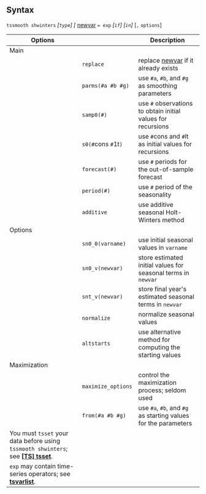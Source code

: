 ## Syntax

`tssmooth shwinters` _\[`type`\] \[_
[newvar](http://www.stata.com/help.cgi?newvar)
`= exp` _\[`if`\] \[`in`\]_ \[`,`
`options`\]

| Options                                                                                                                                                          |                       | Description                                                                                            |
|------------------------------------------------------------------------------------------------------------------------------------------------------------------|-----------------------|--------------------------------------------------------------------------------------------------------|
| Main                                                                                                                                                             |                       |                                                                                                        |
|                                                                                                                                                                  | `replace`             | replace [newvar](http://www.stata.com/help.cgi?newvar) if it already exists |
|                                                                                                                                                                  | `parms(#a #b #g)`     | use `#a`, `#b`, and `#g` as smoothing parameters                                                       |
|                                                                                                                                                                  | `samp0(#)`            | use `#` observations to obtain initial values for recursions                                           |
|                                                                                                                                                                  | `s0(#`cons `#`1t`)` | use `#`cons and `#`lt as initial values for recursions                                                 |
|                                                                                                                                                                  | `forecast(#)`         | use `#` periods for the out-of-sample forecast                                                         |
|                                                                                                                                                                  | `period(#)`           | use `#` period of the seasonality                                                                      |
|                                                                                                                                                                  | `additive`            | use additive seasonal Holt-Winters method                                                              |
| Options                                                                                                                                                          |                       |                                                                                                        |
|                                                                                                                                                                  | `sn0_0(varname)`      | use initial seasonal values in `varname`                                                               |
|                                                                                                                                                                  | `sn0_v(newvar)`       | store estimated initial values for seasonal terms in `newvar`                                          |
|                                                                                                                                                                  | `snt_v(newvar)`       | store final year's estimated seasonal terms in `newvar`                                                |
|                                                                                                                                                                  | `normalize`           | normalize seasonal values                                                                              |
|                                                                                                                                                                  | `altstarts`           | use alternative method for computing the starting values                                               |
| Maximization                                                                                                                                                     |                       |                                                                                                        |
|                                                                                                                                                                  | `maximize_options`    | control the maximization process; seldom used                                                          |
|                                                                                                                                                                  | `from(#a #b #g)`      | use `#a`, `#b`, and `#g` as starting values for the parameters                                         |
| You must `tsset` your data before using `tssmooth shwinters`; see [<strong>[TS] tsset</strong>](http://www.stata.com/help.cgi?tsset). |                       |                                                                                                        |
| `exp` may contain time-series operators; see [<strong>tsvarlist</strong>](http://www.stata.com/help.cgi?tsvarlist).                   |                       |                                                                                                        |
